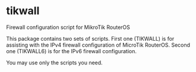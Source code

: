 # tikwall
Firewall configuration script for MikroTik RouterOS

This package contains two sets of scripts.
First one (TIKWALL) is for assisting with the IPv4 firewall configuration of MicroTik RouterOS.
Second one (TIKWALL6) is for the IPv6 firewall configuration.

You may use only the scripts you need.

